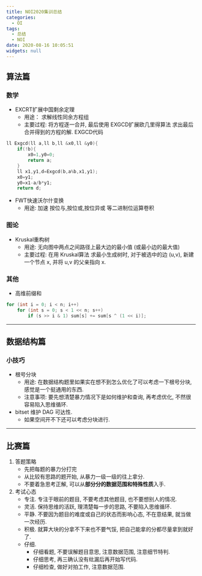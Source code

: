 ```yaml
---
title: NOI2020集训总结
categories:
  - OI
tags:
  - 总结
  - NOI
date: 2020-08-16 10:05:51
widgets: null
---
```

## 算法篇

### 数学

- EXCRT扩展中国剩余定理
  - 用途： 求解线性同余方程组
  - 主要过程: 将方程逐一合并, 最后使用 EXGCD扩展欧几里得算法 求出最后合并得到的方程的解.
    EXGCD代码

```cpp
ll Exgcd(ll a,ll b,ll &x0,ll &y0){
	if(!b){
		x0=1,y0=0;
		return a;
	}
	ll x1,y1,d=Exgcd(b,a%b,x1,y1);
	x0=y1;
	y0=x1-a/b*y1;
	return d;

```

- FWT快速沃尔什变换
  - 用途: 加速 按位与,按位或,按位异或 等二进制位运算卷积



### 图论
- Kruskal重构树
  - 用途: 无向图中两点之间路径上最大边的最小值 (或最小边的最大值)
  - 主要过程: 在用 Kruskal算法 求最小生成树时, 对于被选中的边 (u,v), 新建一个节点 x, 并将 u,v 的父亲指向 x.



### 其他
- 高维前缀和
```cpp
for (int i = 0; i < n; i++)
    for (int s = 0; s < 1 << n; s++)
        if (s >> i & 1) sum[s] += sum[s ^ (1 << i)];
```

---

## 数据结构篇

### 小技巧

- 根号分块
  - 用途: 在数据结构题里如果实在想不到怎么优化了可以考虑一下根号分块, 感觉是一个挺通用的东西.
  - 注意事项: 要先想清楚暴力情况下是如何维护和查询, 再考虑优化, 不然很容易陷入思维循环.
- bitset 维护 DAG 可达性.
  - 如果空间开不下还可以考虑分块进行.


---


## 比赛篇
1. 答题策略
   - 先把每题的暴力分打完
   - 从比较有思路的题开始, 从暴力一级一级的往上拿分.
   - 不要着急思考正解, 可以从**部分分的数据范围和特殊性质**入手.
2. 考试心态
   - 专注. 专注于眼前的题目, 不要考虑其他题目, 也不要想别人的情况.
   - 灵活. 保持思维的活跃, 理清楚每一步的思路, 不要陷入思维循环.
   - 平静. 不要因为题目的难度或自己的状态而影响心态, 不在意结果, 就当做一次经历.
   - 积极. 就算大块的分拿不下来也不要气馁, 把自己能拿的分都尽量拿到就好了.
   - 仔细.
     - 仔细看题, 不要误解题目意思, 注意数据范围, 注意细节特判.
     - 仔细思考, 再三确认没有纰漏后再开始写代码.
     - 仔细检查, 做好对拍工作, 注意数据范围.
